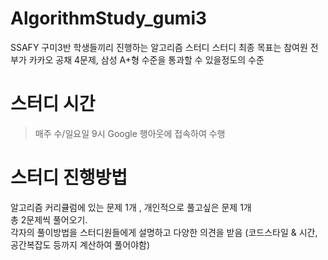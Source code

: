 # AlgorithmStudy_gumi3

SSAFY 구미3반 학생들끼리 진행하는 알고리즘 스터디
스터디 최종 목표는 참여원 전부가 카카오 공채 4문제, 삼성 A+형 수준을 통과할 수 있을정도의 수준

# 스터디 시간
>  매주 수/일요일 9시 Google 행아웃에 접속하여 수행

# 스터디 진행방법
알고리즘 커리큘럼에 있는 문제 1개 , 개인적으로 풀고싶은 문제 1개  
총 2문제씩 풀어오기.  
각자의 풀이방법을 스터디원들에게 설명하고 다양한 의견을 받음 (코드스타일 & 시간,공간복잡도 등까지 계산하여 풀어야함)


